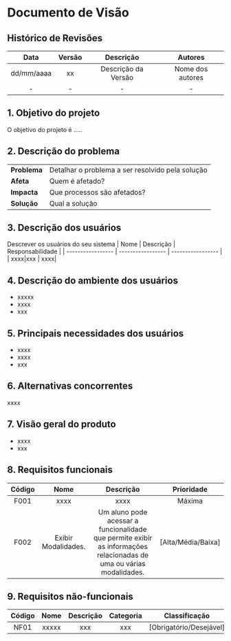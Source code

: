 # Documento de Visão

## Histórico de Revisões

| Data                |  Versão             |          Descrição  |  Autores            |
| :-----------------: | :-----------------: | :-----------------: | :-----------------: |
| dd/mm/aaaa | xx | Descrição da Versão |  Nome dos autores |
| - | - | - |  - |


## 1. Objetivo do projeto

O objetivo do projeto é .....

## 2. Descrição do problema

|     |      |
| --- | --- |
| **Problema**            | Detalhar o problema a ser resolvido pela solução |
| **Afeta**               | Quem é afetado? |  
| **Impacta**             | Que processos são afetados? |
| **Solução**             | Qual a solução | 

## 3. Descrição dos usuários 
Descrever os usuários do seu sistema
| Nome                |  Descrição          |   Responsabilidade  |
| -----------------   | -----------------   | -----------------   |
| xxxx|xxx | xxxx|

## 4. Descrição do ambiente dos usuários

- xxxxx
- xxxx
- xxx


## 5. Principais necessidades dos usuários

- xxxx
- xxxx
- xxx


## 6. Alternativas concorrentes

xxxx

## 7. Visão geral do produto

- xxxx
- xxx

## 8. Requisitos funcionais

| Código              |  Nome               |          Descrição  |  Prioridade         |
| :-----------------: | :-----------------: | :-----------------: | :-----------------: |
| F001 | xxxx | xxxx| Máxima |
| F002 | Exibir Modalidades. | Um aluno pode acessar a funcionalidade que permite exibir as informações relacionadas de uma ou várias modalidades. | [Alta/Média/Baixa] |


## 9. Requisitos não-funcionais

| Código              |  Nome               |          Descrição  |  Categoria          |  Classificação      |
| :-----------------: | :-----------------: | :-----------------: | :-----------------: | :-----------------: |
| NF01 | xxxxx | xxx | xxx| [Obrigatório/Desejável] |


